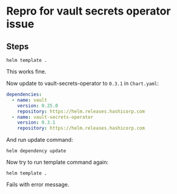 # Repro for vault secrets operator issue

## Steps

```shell
helm template .
```

This works fine.

Now update to vault-secrets-operator to `0.3.1` in `Chart.yaml`:

```yaml
dependencies:
  - name: vault
    version: 0.25.0
    repository: https://helm.releases.hashicorp.com
  - name: vault-secrets-operator 
    version: 0.3.1
    repository: https://helm.releases.hashicorp.com
```

And run update command:
```shell
helm dependency update
```

Now try to run template command again:
```shell
helm template .
```

Fails with error message.